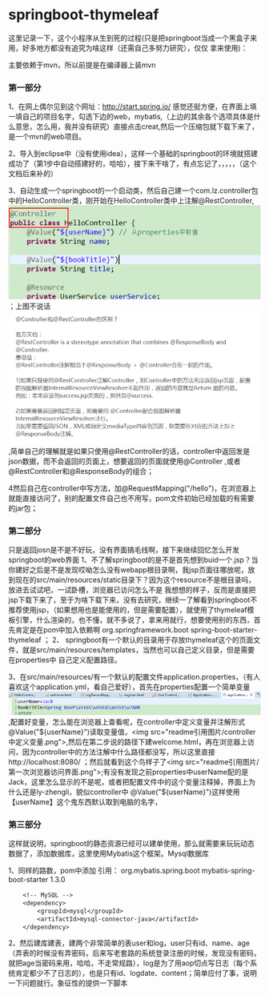 # springboot-thymeleaf
这里记录一下，这个小程序从生到死的过程(只是把springboot当成一个黑盒子来用，好多地方都没有追究为啥这样（还需自己多努力研究），仅仅 拿来使用)：

主要依赖于mvn，所以前提是在编译器上装mvn

### 第一部分

1、在网上偶尔见到这个网址：http://start.spring.io/  感觉还挺方便，在界面上填一填自己的项目名字，勾选下边的web，mybatis,（上边的其余各个选项具体是什么意思，怎么用，我并没有研究）直接点击creat,然后一个压缩包就下载下来了，是一个mvn的web项目。

2、导入到eclipse中（没有使用idea），这样一个基础的springboot的环境就搭建成功了（第1步中自动搭建好的，哈哈），接下来干啥了，有点忘记了，，，，，（这个文档后来补的）

3、自动生成一个springboot的一个启动类，然后自己建一个com.lz.controller包中的HelloController类，刚开始在HelloController类中上注解@RestController,
<img src='readme引用图片/微信截图_20180106141033.png'>；上图不说话<img src="readme引用图片/restcontroller和controller区别.png">,简单自己的理解就是如果只使用@RestController的话，controller中返回发是json数据，而不会返回的页面上，想要返回的页面就使用@Controller ,或者@RestController和@ResponseBody的组合；

4然后自己在controller中写方法，加@RequestMapping("/hello")，在浏览器上就能直接访问了，别的配置文件自己也不用写，pom文件初始已经加载的有需要的jar包；

### 第二部分 

只是返回josn是不是不好玩，没有界面搞毛线啊，接下来继续回忆怎么开发springboot的web界面
1、不了解springboot的是不是首先想到buid一个.jsp？当你建好之后是不是发现哎呦怎么没有webapp根目录啊，我jsp页面往哪放呢，放到现在的src/main/resources/static目录下？因为这个resource不是根目录吗，放进去试试吧，一试卧槽，浏览器已访问怎么不是 我想想的样子，反而是直接把jsp下载下来了，至于为啥下载下来，没有去研究，继续一了解看到springboot不推荐使用jsp，（如果想用也是能使用的，但是需要配置），就使用了thymeleaf模板引擎，什么渲染的，也不懂，就不多说了，拿来用就行，想要使用别的东西，首先肯定是在pom中加入依赖啊
    <dependency>
            <groupId>org.springframework.boot</groupId>
            <artifactId>spring-boot-starter-thymeleaf</artifactId>
    </dependency>；
2、 springboot有一个默认的目录用于存放thymeleaf这个的页面文件，就是src/main/resources/templates，当然也可以自己定义目录，但是需要在properties中
自己定义配置路径。

3、在src/main/resources/有一个默认的配置文件application.properties，（有人喜欢这个application.yml，看自己爱好），首先在properties配置一个简单变量
<img src="readme引用图片/properties配置userName变量.png">,配置好变量，怎么能在浏览器上查看呢，在controller中定义变量并注解形式@Value("${userName}")读取变量值，<img src="readme引用图片/controller中定义变量.png">,然后在第二步说的路径下建welcome.html，再在浏览器上访问，因为controller中的方法注解中什么路径都没写，所以这里直接http://localhost:8080/  ；然后就看到这个鸟样子了<img src="readme引用图片/第一次浏览器访问界面.png">;有没有发现之前properties中userName配的是Jack，这里怎么显示的不是呢，或者把配置文件中的这个变量注释掉，界面上为什么还是ly-zhengli，貌似controller中 @Value("${userName}")这样使用【userName】这个鬼东西默认取到电脑的名字，

### 第三部分

这样就说明，springboot的静态资源已经可以建单使用，那么就需要来玩玩动态数据了，添加数据库，这里使用Mybatis这个框架。Mysql数据库

1、同样的路数，pom中添加 引用：
        <!-- Spring-Mybatis -->
        <dependency>
            <groupId>org.mybatis.spring.boot</groupId>
            <artifactId>mybatis-spring-boot-starter</artifactId>
            <version>1.3.0</version>
        </dependency>

        <!-- MySQL -->
        <dependency>
            <groupId>mysql</groupId>
            <artifactId>mysql-connector-java</artifactId>
        </dependency>
2、然后建库建表，建两个非常简单的表user和log，user只有id、name、age（弄表的时候没有弄密码，后来写老套路的系统登录注册的时候，发现没有密码，就把age当密码来用，哈哈，不走常规路），log是为了用aop切点写日志（每个系统肯定都少不了日志的），也是只有id、logdate、content；简单应付了事，说明一下问题就行。象征性的提供一下脚本<a href="spring.sql">

